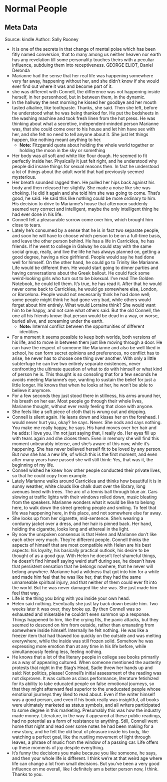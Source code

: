 # Normal People

## Meta Data

Source:  kindle 
Author: Sally Rooney

- It is one of the secrets in that change of mental poise which has been fitly named conversion, that to many among us neither heaven nor earth has any revelation till some personality touches theirs with a peculiar influence, subduing them into receptiveness. GEORGE ELIOT, Daniel Deronda
- Marianne had the sense that her real life was happening somewhere very far away, happening without her, and she didn’t know if she would ever find out where it was and become part of it.
- she was different with Connell, the difference was not happening inside herself, in her personhood, but in between them, in the dynamic.
- In the hallway the next morning he kissed her goodbye and her mouth tasted alkaline, like toothpaste. Thanks, she said. Then she left, before he understood what he was being thanked for. He put the bedsheets in the washing machine and took fresh linen from the hot press. He was thinking about what a secretive, independent-minded person Marianne was, that she could come over to his house and let him have sex with her, and she felt no need to tell anyone about it. She just let things happen, like nothing meant anything to her.
    - **Note:** Fitzgerald quote about holding the whole world together or holding the moon in tbe sky or something
- Her body was all soft and white like flour dough. He seemed to fit perfectly inside her. Physically it just felt right, and he understood why people did insane things for sexual reasons then. In fact he understood a lot of things about the adult world that had previously seemed mysterious.
- Her breath sounded ragged then. He pulled her hips back against his body and then released her slightly. She made a noise like she was choking. He did it again and she told him she was going to come. That’s good, he said. He said this like nothing could be more ordinary to him. His decision to drive to Marianne’s house that afternoon suddenly seemed very correct and intelligent, maybe the only intelligent thing he had ever done in his life.
- Connell felt a pleasurable sorrow come over him, which brought him close to tears.
- Lately he’s consumed by a sense that he is in fact two separate people, and soon he will have to choose which person to be on a full-time basis, and leave the other person behind. He has a life in Carricklea, he has friends. If he went to college in Galway he could stay with the same social group, really, and live the life he has always planned on, getting a good degree, having a nice girlfriend. People would say he had done well for himself. On the other hand, he could go to Trinity like Marianne. Life would be different then. He would start going to dinner parties and having conversations about the Greek bailout. He could fuck some weird-looking girls who turn out to be bisexual. I’ve read The Golden Notebook, he could tell them. It’s true, he has read it. After that he would never come back to Carricklea, he would go somewhere else, London, or Barcelona. People would not necessarily think he had done well; some people might think he had gone very bad, while others would forget about him entirely. What would Lorraine think? She would want him to be happy, and not care what others said. But the old Connell, the one all his friends know: that person would be dead in a way, or worse, buried alive, and screaming under the earth.
    - **Note:** Internal conflict between the opportunities of different identities
- For a moment it seems possible to keep both worlds, both versions of his life, and to move in between them just like moving through a door. He can have the respect of someone like Marianne and also be well liked in school, he can form secret opinions and preferences, no conflict has to arise, he never has to choose one thing over another. With only a little subterfuge he can live two entirely separate existences, never confronting the ultimate question of what to do with himself or what kind of person he is. This thought is so consoling that for a few seconds he avoids meeting Marianne’s eye, wanting to sustain the belief for just a little longer. He knows that when he looks at her, he won’t be able to believe it anymore.
- For a few seconds they just stood there in stillness, his arms around her, his breath on her ear. Most people go through their whole lives, Marianne thought, without ever really feeling that close with anyone.
- She feels like a soft piece of cloth that is wrung out and dripping.
- Connell is silent again. He leans down and kisses her on the forehead. I would never hurt you, okay? he says. Never. She nods and says nothing. You make me really happy, he says. His hand moves over her hair and he adds: I love you. I’m not just saying that, I really do. Her eyes fill up with tears again and she closes them. Even in memory she will find this moment unbearably intense, and she’s aware of this now, while it’s happening. She has never believed herself fit to be loved by any person. But now she has a new life, of which this is the first moment, and even after many years have passed she will still think: Yes, that was it, the beginning of my life.
- Connell wished he knew how other people conducted their private lives, so that he could copy from example.
- Lately Marianne walks around Carricklea and thinks how beautiful it is in sunny weather, white clouds like chalk dust over the library, long avenues lined with trees. The arc of a tennis ball through blue air. Cars slowing at traffic lights with their windows rolled down, music bleating from the speakers. Marianne wonders what it would be like to belong here, to walk down the street greeting people and smiling. To feel that life was happening here, in this place, and not somewhere else far away.
- She looks up from her cigarette, mid-sentence. She’s wearing a corduroy jacket over a dress, and her hair is pinned back. Her hand, holding the cigarette, looks long and ethereal in the light.
- By now the unspoken consensus is that Helen and Marianne don’t like each other very much. They’re different people. Connell thinks the aspects of himself that are most compatible with Helen are his best aspects: his loyalty, his basically practical outlook, his desire to be thought of as a good guy. With Helen he doesn’t feel shameful things, he doesn’t find himself saying weird stuff during sex, he doesn’t have that persistent sensation that he belongs nowhere, that he never will belong anywhere. Marianne had a wildness that got into him for a while and made him feel that he was like her, that they had the same unnameable spiritual injury, and that neither of them could ever fit into the world. But he was never damaged like she was. She just made him feel that way.
- Life is the thing you bring with you inside your own head.
- Helen said nothing. Eventually she just lay back down beside him. Two weeks later it was over, they broke up. By then Connell was so exhausted and miserable he couldn’t even summon up a response. Things happened to him, like the crying fits, the panic attacks, but they seemed to descend on him from outside, rather than emanating from somewhere inside himself. Internally he felt nothing. He was like a freezer item that had thawed too quickly on the outside and was melting everywhere, while the inside was still frozen solid. Somehow he was expressing more emotion than at any time in his life before, while simultaneously feeling less, feeling nothing.
- He knows that a lot of the literary people in college see books primarily as a way of appearing cultured. When someone mentioned the austerity protests that night in the Stag’s Head, Sadie threw her hands up and said: Not politics, please! Connell’s initial assessment of the reading was not disproven. It was culture as class performance, literature fetishized for its ability to take educated people on false emotional journeys, so that they might afterward feel superior to the uneducated people whose emotional journeys they liked to read about. Even if the writer himself was a good person, and even if his book really was insightful, all books were ultimately marketed as status symbols, and all writers participated to some degree in this marketing. Presumably this was how the industry made money. Literature, in the way it appeared at these public readings, had no potential as a form of resistance to anything. Still, Connell went home that night and read over some notes he had been making for a new story, and he felt the old beat of pleasure inside his body, like watching a perfect goal, like the rustling movement of light through leaves, a phrase of music from the window of a passing car. Life offers up these moments of joy despite everything.
- It’s funny the decisions you make because you like someone, he says, and then your whole life is different. I think we’re at that weird age where life can change a lot from small decisions. But you’ve been a very good influence on me overall, like I definitely am a better person now, I think. Thanks to you.
